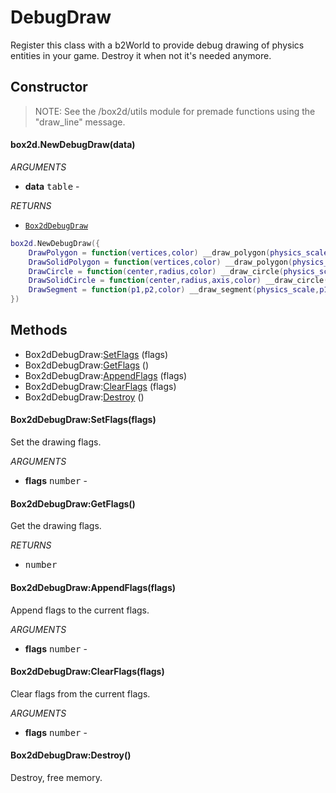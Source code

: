 # DebugDraw
Register this class with a b2World to provide debug drawing of physics
entities in your game.
Destroy it when not it's needed anymore.

## Constructor
> NOTE: See the /box2d/utils module for premade functions using the "draw_line" message.
#### box2d.NewDebugDraw(data)

_ARGUMENTS_
* __data__ <kbd>table</kbd> -

_RETURNS_
* [`Box2dDebugDraw`](DebugDraw.md)

```lua
box2d.NewDebugDraw({
	DrawPolygon = function(vertices,color) __draw_polygon(physics_scale,vertices,color) end,
	DrawSolidPolygon = function(vertices,color) __draw_polygon(physics_scale,vertices,color) end,
	DrawCircle = function(center,radius,color) __draw_circle(physics_scale,center,radius,nil,color) end,
	DrawSolidCircle = function(center,radius,axis,color) __draw_circle(physics_scale,center,radius,axis,color) end,
	DrawSegment = function(p1,p2,color) __draw_segment(physics_scale,p1,p2,color) end,
})
```

## Methods

* Box2dDebugDraw:[SetFlags](#box2ddebugdrawsetflagsflags) (flags)
* Box2dDebugDraw:[GetFlags](#box2ddebugdrawgetflags) ()
* Box2dDebugDraw:[AppendFlags](#box2ddebugdrawappendflagsflags) (flags)
* Box2dDebugDraw:[ClearFlags](#box2ddebugdrawclearflagsflags) (flags)
* Box2dDebugDraw:[Destroy](#box2ddebugdrawdestroy) ()

#### Box2dDebugDraw:SetFlags(flags)
Set the drawing flags.

_ARGUMENTS_
* __flags__ <kbd>number</kbd> -

#### Box2dDebugDraw:GetFlags()
Get the drawing flags.

_RETURNS_
* <kbd>number</kbd>

#### Box2dDebugDraw:AppendFlags(flags)
Append flags to the current flags.

_ARGUMENTS_
* __flags__ <kbd>number</kbd> -

#### Box2dDebugDraw:ClearFlags(flags)
Clear flags from the current flags.

_ARGUMENTS_
* __flags__ <kbd>number</kbd> -

#### Box2dDebugDraw:Destroy()
Destroy, free memory.
